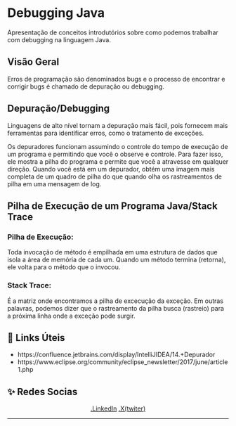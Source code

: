 <h1>Debugging Java</h1>
<p>Apresentação de conceitos introdutórios sobre como podemos trabalhar com debugging na linguagem Java.


<h2>Visão Geral</h2>

<p>Erros de programação são denominados bugs e o processo de encontrar e corrigir bugs é chamado de depuração ou debugging.</p>




<h2>Depuração/Debugging</h2>
<p>Linguagens de alto nível tornam a depuração mais fácil, pois fornecem mais ferramentas para identificar erros, como o tratamento de exceções. </p>
<p>Os depuradores funcionam assumindo o controle do tempo de execução de um programa e permitindo que você o observe e controle. Para fazer isso, ele mostra a pilha do programa e permite que você a atravesse em qualquer direção. Quando você está em um depurador, obtém uma imagem mais completa de um quadro de pilha do que quando olha os rastreamentos de pilha em uma mensagem de log.</p>

<h2>Pilha de Execução de um Programa Java/Stack Trace</h2>
<p><h3>Pilha de Execução:</h3> Toda invocação de método é empilhada em uma estrutura de dados que isola a área de memória de cada um. Quando um método termina (retorna), ele volta para o método que o invocou.</p>
<p><h3>Stack Trace:</h3> É a matriz onde encontramos a pilha de excecução da exceção. Em outras palavras, podemos dizer que o rastreamento da pilha busca (rastreio) para a próxima linha onde a exceção pode surgir.</p>

<h2>🔗 Links Úteis</h2>
<ul>
    <li>https://confluence.jetbrains.com/display/IntelliJIDEA/14.+Depurador</li>
    <li>https://www.eclipse.org/community/eclipse_newsletter/2017/june/article1.php</li>
</ul>


<h2>✨ ️Redes Socias</h2>
<p align="center">
️<a href="https://www.linkedin.com/in/umberto-de-souza-pinheiro-alves-bb4697133">.LinkedIn</a>
  <a href="https://x.com/souza_umberto?t=XsG1SVY7hZPcH9oCv5Nftw&s=09">.X(twiter)</a>
</p>



------------

